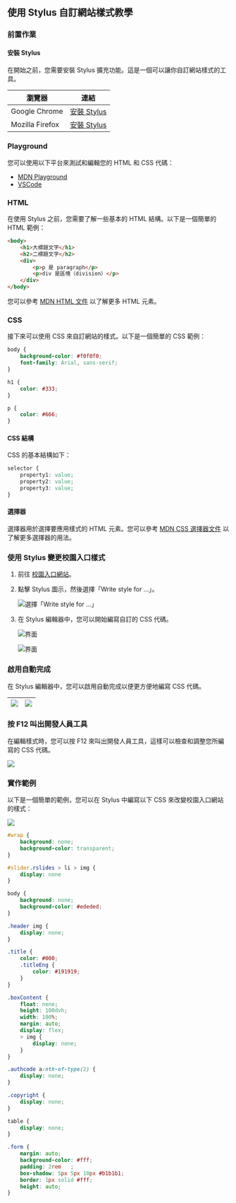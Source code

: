 ## 使用 Stylus 自訂網站樣式教學

### 前置作業

#### 安裝 Stylus

在開始之前，您需要安裝 Stylus 擴充功能。這是一個可以讓你自訂網站樣式的工具。

| 瀏覽器 | 連結 |
|---------|------|
| Google Chrome | [安裝 Stylus](https://chromewebstore.google.com/detail/stylus/clngdbkpkpeebahjckkjfobafhncgmne) |
| Mozilla Firefox | [安裝 Stylus](https://addons.mozilla.org/en-US/firefox/addon/styl-us/) |

### Playground
您可以使用以下平台來測試和編輯您的 HTML 和 CSS 代碼：

- [MDN Playground](https://developer.mozilla.org/en-US/play)
- [VSCode](https://code.visualstudio.com/)

### HTML

在使用 Stylus 之前，您需要了解一些基本的 HTML 結構。以下是一個簡單的 HTML 範例：

```html
<body>
    <h1>大標題文字</h1>
    <h2>二標題文字</h2>
    <div>
        <p>p 是 paragraph</p>
        <p>div 是區塊（division）</p>
    </div>
</body>
```

您可以參考 [MDN HTML 文件](https://developer.mozilla.org/en-US/docs/Web/HTML/Element) 以了解更多 HTML 元素。

### CSS

接下來可以使用 CSS 來自訂網站的樣式。以下是一個簡單的 CSS 範例：

```css
body {
    background-color: #f0f0f0;
    font-family: Arial, sans-serif;
}

h1 {
    color: #333;
}

p {
    color: #666;
}
```

#### CSS 結構

CSS 的基本結構如下：

```css
selector {
    property1: value;
    property2: value;
    property3: value;
}
```

#### 選擇器

選擇器用於選擇要應用樣式的 HTML 元素。您可以參考 [MDN CSS 選擇器文件](https://developer.mozilla.org/zh-TW/docs/Web/CSS/CSS_selectors) 以了解更多選擇器的用法。

### 使用 Stylus 變更校園入口樣式

1. 前往 [校園入口網站](https://nportal.ntut.edu.tw/)。
2. 點擊 Stylus 圖示，然後選擇「Write style for ...」。

   ![選擇「Write style for ...」](image-1.png)

3. 在 Stylus 編輯器中，您可以開始編寫自訂的 CSS 代碼。

   ![界面](image-2.png)

   ![界面](image-3.png)

### 啟用自動完成

在 Stylus 編輯器中，您可以啟用自動完成以便更方便地編寫 CSS 代碼。

| ![](image-5.png) | ![](image-4.png) |
|------------------|------------------|

### 按 F12 叫出開發人員工具

在編輯樣式時，您可以按 F12 來叫出開發人員工具，這樣可以檢查和調整您所編寫的 CSS 代碼。

![](image-6.png)

### 實作範例

以下是一個簡單的範例，您可以在 Stylus 中編寫以下 CSS 來改變校園入口網站的樣式：

![](demo.png)

```css
#wrap {
	background: none;
	background-color: transparent; 
}

#slider.rslides > li > img {
	display: none
}

body {
	background: none;
	background-color: #ededed;
}

.header img {
	display: none;
}

.title {
	color: #000;
	.titleEng {
		color: #191919;
	}
}

.boxContent {
	float: none;
	height: 100dvh;
	width: 100%;
	margin: auto;
	display: flex;
	> img {
		display: none;
	}
}

.authcode a:nth-of-type(2) {
	display: none;
}

.copyright {
	display: none;
}

table {
	display: none;
}

.form {
	margin: auto;
	background-color: #fff;
	padding: 2rem	;
	box-shadow: 5px 5px 10px #b1b1b1;
	border: 1px solid #fff;
	height: auto;
}
```
